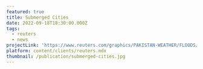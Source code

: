 ```yaml
---
featured: true
title: Submerged Cities
date: 2022-09-18T18:30:00.000Z
tags:
  - reuters
  - news
projectLink: 'https://www.reuters.com/graphics/PAKISTAN-WEATHER/FLOODS/zgvomodervd/'
platform: content/clients/reuters.mdx
thumbnail: /publication/submerged-cities.jpg
---
```



